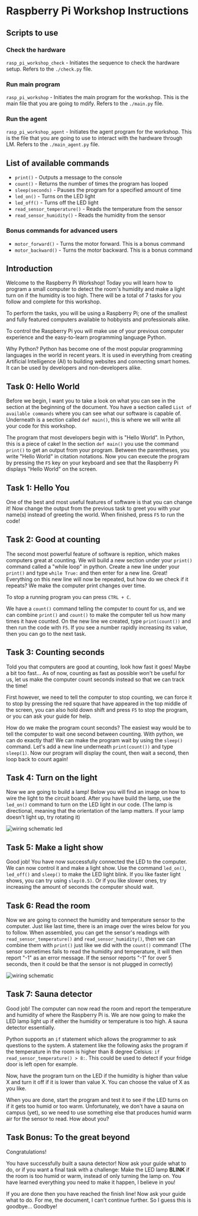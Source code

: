 # Raspberry Pi Workshop Instructions

## Scripts to use

### Check the hardware
`rasp_pi_workshop_check` - Initiates the sequence to check the hardware setup. Refers to the `./check.py` file.

### Run main program
`rasp_pi_workshop` - Initiates the main program for the workshop. This is the main file that you are going to mdify. Refers to the `./main.py` file.

### Run the agent
`rasp_pi_workshop_agent` - Initiates the agent program for the workshop. This is the file that you are going to use to interact with the hardware through LM. Refers to the `./main_agent.py` file.

## List of available commands

- `print()` - Outputs a message to the console
- `count()` - Returns the number of times the program has looped
- `sleep(seconds)` - Pauses the program for a specified amount of time
- `led_on()` - Turns on the LED light
- `led_off()` - Turns off the LED light
- `read_sensor_temperature()` - Reads the temperature from the sensor
- `read_sensor_humidity()` - Reads the humidity from the sensor

### Bonus commands for advanced users
- `motor_forward()` - Turns the motor forward. This is a bonus command
- `motor_backward()` - Turns the motor backward. This is a bonus command

## Introduction

Welcome to the Raspberry Pi Workshop!
Today you will learn how to program a small computer to detect the room's humidity and make a light turn on if the humidity is too high.
There will be a total of 7 tasks for you follow and complete for this workshop.

To perform the tasks, you will be using a Raspberry Pi; one of the smallest and fully featured computers available to hobbyists and professionals alike.

To control the Raspberry Pi you will make use of your previous computer experience and the easy-to-learn programming language Python.

Why Python?
Python has become one of the most popular programming languages in the world in recent years.
It is used in everything from creating Artificial Intelligence (AI) to building websites and connecting smart homes.
It can be used by developers and non-developers alike.

## Task 0: Hello World

Before we begin, I want you to take a look on what you can see in the section at the beginning of the document.
You have a section called `List of available commands` where you can see what our software is capable of.
Underneath is a section called `def main()`, this is where we will write all your code for this workshop.

The program that most developers begin with is "Hello World".
In Python, this is a piece of cake!
In the section `def main()` you use the command `print()` to get an output from your program.
Between the parentheses, you write "Hello World" in citation notations.
Now you can execute the program by pressing the `F5` key on your keyboard and see that the Raspberry Pi displays "Hello World" on the screen.

## Task 1: Hello You

One of the best and most useful features of software is that you can change it!
Now change the output from the previous task to greet you with your name(s) instead of greeting the world. When finished, press `F5` to run the code!

## Task 2: Good at counting

The second most powerful feature of software is repition, which makes computers great at counting.
We will build a new section under your `print()` command called a "while loop" in python.
Create a new line under your `print()` and type `while True:` and then enter for a new line.
Great! Everything on this new line will now be repeated, but how do we check if it repeats?
We make the computer print changes over time.

To stop a running program you can press `CTRL + C`.

We have a `count()` command telling the computer to count for us, and we can combine `print()` and `count()` to make the computer tell us how many times it have counted.
On the new line we created, type `print(count())` and then run the code with `F5`.
If you see a number rapidly increasing its value, then you can go to the next task.

## Task 3: Counting seconds

Told you that computers are good at counting, look how fast it goes!
Maybe a bit too fast…
As of now, counting as fast as possible won't be useful for us, let us make the computer count seconds instead so that we can track the time!

First however, we need to tell the computer to stop counting, we can force it to stop by pressing the red square that have appeared in the top middle of the screen, you can also hold down shift and press `F5` to stop the program, or you can ask your guide for help.

How do we make the program count seconds?
The easiest way would be to tell the computer to wait one second between counting.
With python, we can do exactly that!
We can make the program wait by using the `sleep()` command.
Let's add a new line underneath `print(count())` and type `sleep(1)`.
Now our program will display the count, then wait a second, then loop back to count again!

## Task 4: Turn on the light

Now we are going to build a lamp!
Below you will find an image on how to wire the light to the circuit board.
After you have build the lamp, use the `led_on()` command to turn on the LED light in our code.
(The lamp is directional, meaning that the orientation of the lamp matters.
If your lamp doesn't light up, try rotating it)

![wiring schematic led](../images/wiring_schematic_only_led.png)

## Task 5: Make a light show

Good job! You have now successfully connected the LED to the computer.
We can now control it and make a light show. Use the command `led_on()`, `led_off()` and `sleep()` to make the LED light blink.
If you like faster light shows, you can try using `slep(0.5)`.
Or if you like slower ones, try increasing the amount of seconds the computer should wait.

## Task 6: Read the room

Now we are going to connect the humidity and temperature sensor to the computer.
Just like last time, there is an image over the wires below for you to follow.
When assembled, you can get the sensor's readings with `read_sensor_temperature()` and `read_sensor_humidity()`, then we can combine them with `print()` just like we did with the `count()` command!
(The sensor sometimes fails to read the humidity and temperature, it will then report "-1" as an error message. If the sensor reports "-1" for over 5 seconds, then it could be that the sensor is not plugged in correctly)

![wiring schematic](../images/wiring_schematic.png)

## Task 7: Sauna detector

Good job! The computer can now read the room and report the temperature and humidity of where the Raspberry Pi is.
We are now going to make the LED lamp light up if either the humidity or temperature is too high. A sauna detector essentially.

Python supports an `if` statement which allows the programmer to ask questions to the system.
A statement like the following asks the program if the temperature in the room is higher than 8 degree Celsius: `if read_sensor_temperature() > 8:`.
This could be used to detect if your fridge door is left open for example.

Now, have the program turn on the LED if the humidity is higher than value X and turn it off if it is lower than value X.
You can choose the value of X as you like.

When you are done, start the program and test it to see if the LED turns on if it gets too humid or too warm.
Unfortunately, we don't have a sauna on campus (yet), so we need to use something else that produces humid warm air for the sensor to read.
How about you?

## Task Bonus: To the great beyond

Congratulations!

You have successfully built a sauna detector!
Now ask your guide what to do, or if you want a final task with a challenge: Make the LED lamp **BLINK** if the room is too humid or warm, instead of only turning the lamp on.
You have learned everything you need to make it happen, I believe in you!

If you are done then you have reached the finish line!
Now ask your guide what to do.
For me, the document, I can't continue further.
So I guess this is goodbye... Goodbye!
